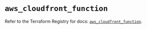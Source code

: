 # `aws_cloudfront_function`

Refer to the Terraform Registry for docs: [`aws_cloudfront_function`](https://registry.terraform.io/providers/hashicorp/aws/5.63.0/docs/resources/cloudfront_function).
